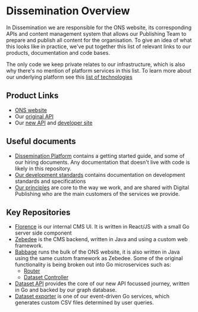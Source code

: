 # Dissemination Overview

In Dissemination we are responsible for the ONS website, its corresponding APIs and content management system that allows our Publishing Team to prepare and publish all content for the organisation. To give an idea of what this looks like in practice, we've put together this list of relevant links to our products, documentation and code bases.

The only code we keep private relates to our infrastructure, which is also why there's no mention of platform services in this list. To learn more about our underlying platform see this [list of technologies](../TECHNOLOGIES.md)

## Product Links

* [ONS website](https://www.ons.gov.uk)
* Our [original API](https://api.ons.gov.uk)
* Our [new API](https://api.beta.ons.gov.uk) and [developer site](https://developer.ons.gov.uk)

## Useful documents

* [Dissemination Platform](https://github.com/ONSdigital/dp) contains a getting started guide, and some of our hiring documents. Any documentation that doesn't live with code is likely in this repository.
* [Our development standards](https://github.com/ONSdigital/dp-standards) contains documentation on development standards and specifications
* [Our principles](https://github.com/ONSdigital/dp-principles) are core to the way we work, and are shared with Digital Publishing who are the main customers of the services we provide.

## Key Repositories

* [Florence](https://github.com/ONSdigital/florence) is our internal CMS UI. It is written in React/JS with a small Go server side component
* [Zebedee](https://github.com/ONSdigital/zebedee) is the CMS backend, written in Java and using a custom web framework.
* [Babbage](https://github.com/ONSdigital/babbage) runs the bulk of the ONS website, it is also written in Java using the same custom framework as Zebedee. Some of the original functionality is being broken out into Go microservices such as:
  * [Router](https://github.com/ONSdigital/dp-frontend-router)
  * [Dataset Controller](https://github.com/ONSdigital/dp-frontend-dataset-controller)
* [Dataset API](https://github.com/ONSdigital/dp-dataset-api) provides the core of our new API focussed journey, written in Go and backed by our graph database.
* [Dataset exporter](https://github.com/ONSdigital/dp-dataset-exporter) is one of our event-driven Go services, which generates custom CSV files determined by user queries.
